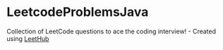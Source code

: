 # LeetcodeProblemsJava
Collection of LeetCode questions to ace the coding interview! - Created using [LeetHub](https://github.com/QasimWani/LeetHub)
